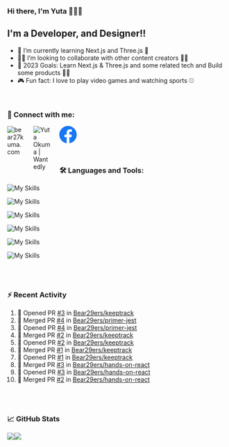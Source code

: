 ### Hi there, I'm Yuta 🤟🏻🐻

## I'm a Developer, and Designer!!

- 🌱 I’m currently learning Next.js and Three.js 🤣
- 👬🏻 I’m looking to collaborate with other content creators 👋🏻
- 🥅 2023 Goals: Learn Next.js & Three.js and some related tech and Build some products 💪🏻
- 🎮 Fun fact: I love to play video games and watching sports ⚾️

<br />

### :wave: Connect with me:

[<img align="left" alt="bear27kuma.com" width="40px" src="https://user-images.githubusercontent.com/39920490/156489586-f125813b-e344-46d6-9306-f5786684b976.jpg" style="margin-right: 20px;" />](https://bear29ers.github.io/)
[<img align="left" alt="Yuta Okuma | Wantedly" width="40px" src="https://user-images.githubusercontent.com/39920490/156489528-fdc520d6-10f1-43b6-8bf8-fadf8dcf1a90.jpg" style="margin-right: 20px;" />](https://www.wantedly.com/id/yuta_okuma_b)
[<img align="left" alt="Yuta Okuma | Facebook" width="40px" src="https://github.com/github/explore/blob/main/topics/facebook/facebook.png?raw=true" style="margin-right: 20px;" />](https://www.facebook.com/kumakuma1129/)

[//]: # '[<img align="left" alt="Yuta Okuma | Instagram" width="40px" src="https://github.com/github/explore/blob/main/topics/instagram/instagram.png?raw=true" />](https://www.instagram.com/bear_27earl/)'

<br />
<br />
<br />
<br />

### :hammer_and_wrench: Languages and Tools:

![My Skills](https://skillicons.dev/icons?i=html,css,sass,tailwind,bootstrap,js)

![My Skills](https://skillicons.dev/icons?i=ts,jquery,react,nextjs,vercel,vue)

![My Skills](https://skillicons.dev/icons?i=nodejs,express,jest,php,laravel,mysql)

![My Skills](https://skillicons.dev/icons?i=docker,git,github,githubactions,aws,linux)

![My Skills](https://skillicons.dev/icons?i=vim,neovim,lua,md,idea,vscode)

![My Skills](https://skillicons.dev/icons?i=atom,webpack,xd,ps,ai,ae)

<br />
<br />

### :zap: Recent Activity

<!--START_SECTION:activity-->

1. 💪 Opened PR [#3](https://github.com/Bear29ers/keeptrack/pull/3) in [Bear29ers/keeptrack](https://github.com/Bear29ers/keeptrack)
2. 🎉 Merged PR [#4](https://github.com/Bear29ers/primer-jest/pull/4) in [Bear29ers/primer-jest](https://github.com/Bear29ers/primer-jest)
3. 💪 Opened PR [#4](https://github.com/Bear29ers/primer-jest/pull/4) in [Bear29ers/primer-jest](https://github.com/Bear29ers/primer-jest)
4. 🎉 Merged PR [#2](https://github.com/Bear29ers/keeptrack/pull/2) in [Bear29ers/keeptrack](https://github.com/Bear29ers/keeptrack)
5. 💪 Opened PR [#2](https://github.com/Bear29ers/keeptrack/pull/2) in [Bear29ers/keeptrack](https://github.com/Bear29ers/keeptrack)
6. 🎉 Merged PR [#1](https://github.com/Bear29ers/keeptrack/pull/1) in [Bear29ers/keeptrack](https://github.com/Bear29ers/keeptrack)
7. 💪 Opened PR [#1](https://github.com/Bear29ers/keeptrack/pull/1) in [Bear29ers/keeptrack](https://github.com/Bear29ers/keeptrack)
8. 🎉 Merged PR [#3](https://github.com/Bear29ers/hands-on-react/pull/3) in [Bear29ers/hands-on-react](https://github.com/Bear29ers/hands-on-react)
9. 💪 Opened PR [#3](https://github.com/Bear29ers/hands-on-react/pull/3) in [Bear29ers/hands-on-react](https://github.com/Bear29ers/hands-on-react)
10. 🎉 Merged PR [#2](https://github.com/Bear29ers/hands-on-react/pull/2) in [Bear29ers/hands-on-react](https://github.com/Bear29ers/hands-on-react)

<!--END_SECTION:activity-->

<br />
<br />

### :chart_with_upwards_trend: GitHub Stats

<div style="display: flex;">
    <a href="https://github.com/Bear29ers">
        <img height="200px;" src="https://github-readme-stats.vercel.app/api?username=Bear29ers&show_icons=true&theme=bear">
    </a>
    <a href="https://github.com/Bear29ers">
        <img height="200px" src="https://github-readme-stats.vercel.app/api/top-langs/?username=Bear29ers&langs_count=6&layout=compact&theme=bear">
    </a>
</div>
